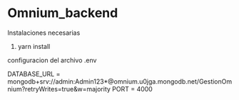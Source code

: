 # Omnium_backend

Instalaciones necesarias

1. yarn install

configuracion del archivo .env

DATABASE_URL = mongodb+srv://admin:Admin123*@omnium.u0jga.mongodb.net/GestionOmnium?retryWrites=true&w=majority
PORT = 4000
